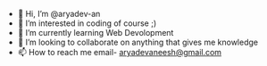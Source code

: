 - 👋 Hi, I’m @aryadev-an
- 👀 I’m interested in coding of course ;)
- 🌱 I’m currently learning Web Devolopment
- 💞️ I’m looking to collaborate on anything that gives me knowledge
- 📫 How to reach me  email- aryadevaneesh@gmail.com
<!---
aryadev-an/aryadev-an is a ✨ special ✨ repository because its `README.md` (this file) appears on your GitHub profile.
You can click the Preview link to take a look at your changes.
--->
